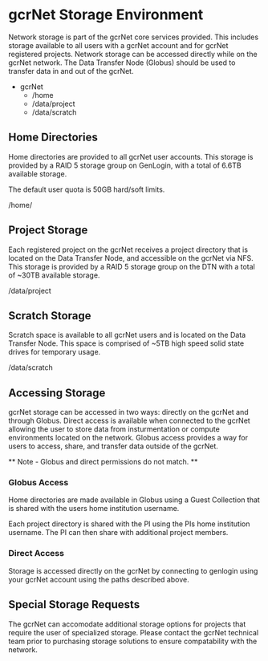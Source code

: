 # gcrNet Storage Environment

Network storage is part of the gcrNet core services provided. This includes storage available to all users with a gcrNet account and for gcrNet registered projects. Network storage can be accessed directly while on the gcrNet network. The Data Transfer Node (Globus) should be used to transfer data in and out of the gcrNet.

- gcrNet
  - /home
  - /data/project
  - /data/scratch

## Home Directories

Home directories are provided to all gcrNet user accounts. This storage is provided by a RAID 5 storage group on GenLogin, with a total of 6.6TB available storage.

The default user quota is 50GB hard/soft limits.

/home/<username>

## Project Storage

Each registered project on the gcrNet receives a project directory that is located on the Data Transfer Node, and accessible on the gcrNet via NFS. This storage is provided by a RAID 5 storage group on the DTN with a total of ~30TB available storage.

/data/project

## Scratch Storage

Scratch space is available to all gcrNet users and is located on the Data Transfer Node. This space is comprised of ~5TB high speed solid state drives for temporary usage.
  
/data/scratch

## Accessing Storage

gcrNet storage can be accessed in two ways: directly on the gcrNet and through Globus. Direct access is available when connected to the gcrNet allowing the user to store data from insturmentation or compute environments located on the network. Globus access provides a way for users to access, share, and transfer data outside of the gcrNet.

** Note - Globus and direct permissions do not match. **

### Globus Access

Home directories are made available in Globus using a Guest Collection that is shared with the users home institution username.

Each project directory is shared with the PI using the PIs home institution username. The PI can then share with additional project members.

### Direct Access

Storage is accessed directly on the gcrNet by connecting to genlogin using your gcrNet account using the paths described above.

## Special Storage Requests

The gcrNet can accomodate additional storage options for projects that require the user of specialized storage. Please contact the gcrNet technical team prior to purchasing storage solutions to ensure compatability with the network.
